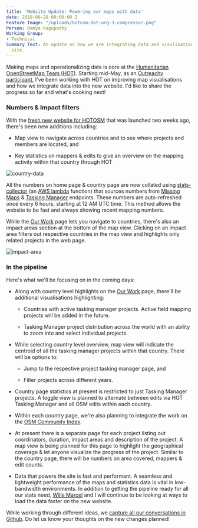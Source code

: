 ```yaml
---
title: 'Website Update: Powering our maps with data'
date: 2018-06-29 00:00:00 Z
Feature Image: "/uploads/hotosm-dot-org-3-compressor.png"
Person: Ramya Ragupathy
Working Group:
- Technical
Summary Text: An update on how we are integrating data and visulisations across the
  site.
---
```


Making maps and operationalizing data is core at the [Humanitarian OpenStreetMap Team (HOT)](https://www.hotosm.org/). Starting mid-May, as an [Outreachy participant](https://www.outreachy.org/), I've been working with HOT on improving map visualisations and how we integrate data into the new website. I'd like to share the progress so far and what's cooking next!

### Numbers & Impact filters

With the [fresh new website for HOTOSM](https://www.hotosm.org/updates/a-fresh-look-for-hotosm-dot-org/) that was launched two weeks ago, there's been new additions including:

* Map view to navigate across countries and to see where projects and members are located, and

* Key statistics on mappers & edits to give an overview on the mapping activity within that country through HOT

![country-data](/uploads/data-driven-maps-country.png)

All the numbers on home page & country page are now collated using [stats-collector](https://github.com/hotosm/stats-collector ) (an [AWS lambda](https://docs.aws.amazon.com/lambda/latest/dg/welcome.html) function) that sources numbers from [Missing Maps](https://www.missingmaps.org/) & [Tasking Manager](https://tasks.hotosm.org/) endpoints. These numbers are auto-refreshed once every 6 hours, starting at 12 AM UTC time. This method allows the website to be fast and always showing recent mapping numbers.

While the [Our Work](https://www.hotosm.org/our-work) page lets you navigate to countries, there's also an impact areas section at the bottom of the map view. Clicking on an impact area filters out respective countries in the map view and highlights only related projects in the web page.

![impact-area](/uploads/data-driven-maps-impact-area.gif)

### In the pipeline

Here's what we'll be focusing on in the coming days:

* Along with country level highlights on the [Our Work](https://www.hotosm.org/our-work) page, there'll be additional visualisations highlighting:

  - Countries with active tasking manager projects. Active field mapping projects will be added in the future. 

  - Tasking Manager project distribution across the world with an ability to zoom into and select individual projects.


* While selecting country level overview, map view will indicate the centroid of all the tasking manager projects within that country. There will be options to: 

  - Jump to the respective project tasking manager page, and

  - Filter projects across different years.

* Country page statistics at present is restricted to just Tasking Manager projects. A toggle view is planned to alternate between edits via HOT Tasking Manager and all OSM edits within each country. 

* Within each country page, we're also planning to integrate the work on the [OSM Community Index](https://github.com/osmlab/osm-community-index).

* At present there is a separate page for each project listing out coordinators, duration, impact areas and description of the project. A map view is being planned for this page to highlight the geographical coverage & let anyone visualize the progress of the project. Similar to the country page, there will be numbers on area covered, mappers & edit counts.

* Data that powers the site is fast and performant. A seamless and lightweight performance of the maps and statistics data is vital in low-bandwidth environments. In addition to getting the pipeline ready for all our stats need, [Wille Marcel](https://www.hotosm.org/people/wille-marcel/) and I will continue to be looking at ways to load the data faster on the new website.

While working through different ideas, we [capture all our conversations in Github](https://github.com/hotosm/hotosm-website/issues). Do let us know your thoughts on the new changes planned!
